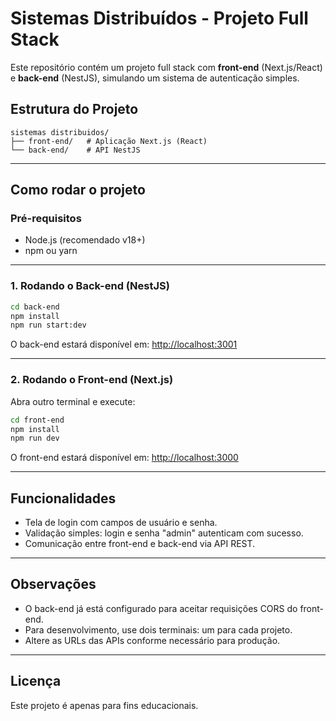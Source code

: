 # Sistemas Distribuídos - Projeto Full Stack

Este repositório contém um projeto full stack com **front-end** (Next.js/React) e **back-end** (NestJS), simulando um sistema de autenticação simples.

## Estrutura do Projeto

```
sistemas distribuidos/
├── front-end/   # Aplicação Next.js (React)
└── back-end/    # API NestJS
```

---

## Como rodar o projeto

### Pré-requisitos

- Node.js (recomendado v18+)
- npm ou yarn

---

### 1. Rodando o Back-end (NestJS)

```bash
cd back-end
npm install
npm run start:dev
```

O back-end estará disponível em: [http://localhost:3001](http://localhost:3001)

---

### 2. Rodando o Front-end (Next.js)

Abra outro terminal e execute:

```bash
cd front-end
npm install
npm run dev
```

O front-end estará disponível em: [http://localhost:3000](http://localhost:3000)

---

## Funcionalidades

- Tela de login com campos de usuário e senha.
- Validação simples: login e senha "admin" autenticam com sucesso.
- Comunicação entre front-end e back-end via API REST.

---

## Observações

- O back-end já está configurado para aceitar requisições CORS do front-end.
- Para desenvolvimento, use dois terminais: um para cada projeto.
- Altere as URLs das APIs conforme necessário para produção.

---

## Licença

Este projeto é apenas para fins educacionais.
